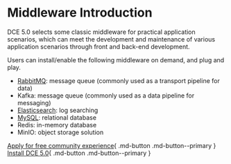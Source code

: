 # Middleware Introduction

DCE 5.0 selects some classic middleware for practical application scenarios, which can meet the development and maintenance of various application scenarios through front and back-end development.

Users can install/enable the following middleware on demand, and plug and play.

- [RabbitMQ](rabbitmq/intro/what.md): message queue (commonly used as a transport pipeline for data)
- Kafka: message queue (commonly used as a data pipeline for messaging)
- [Elasticsearch](elastic-search/intro/what.md): log searching
- [MySQL](mysql/intro/what.md): relational database
- Redis: in-memory database
- MinIO: object storage solution

[Apply for free community experience](../dce/license0.md){ .md-button .md-button--primary }
[Install DCE 5.0](../install/install-dce.md){ .md-button .md-button--primary }
